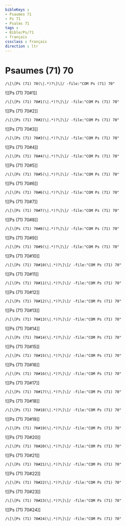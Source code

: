 ```yaml
---
bibleKeys : 
- Psaumes 71
- Ps 71
- Psalms 71
tags : 
- Bible/Ps/71
- français
cssclass : français
direction : ltr
---
```


# Psaumes (71) 70

```query
/\[\[Ps (71) 70(\|.*)?\]\]/ -file:"COM Ps (71) 70"
```



![[Ps (71) 70#1]]

```query
/\[\[Ps (71) 70#1(\|.*)?\]\]/ -file:"COM Ps (71) 70"
```

![[Ps (71) 70#2]]

```query
/\[\[Ps (71) 70#2(\|.*)?\]\]/ -file:"COM Ps (71) 70"
```

![[Ps (71) 70#3]]

```query
/\[\[Ps (71) 70#3(\|.*)?\]\]/ -file:"COM Ps (71) 70"
```

![[Ps (71) 70#4]]

```query
/\[\[Ps (71) 70#4(\|.*)?\]\]/ -file:"COM Ps (71) 70"
```

![[Ps (71) 70#5]]

```query
/\[\[Ps (71) 70#5(\|.*)?\]\]/ -file:"COM Ps (71) 70"
```

![[Ps (71) 70#6]]

```query
/\[\[Ps (71) 70#6(\|.*)?\]\]/ -file:"COM Ps (71) 70"
```

![[Ps (71) 70#7]]

```query
/\[\[Ps (71) 70#7(\|.*)?\]\]/ -file:"COM Ps (71) 70"
```

![[Ps (71) 70#8]]

```query
/\[\[Ps (71) 70#8(\|.*)?\]\]/ -file:"COM Ps (71) 70"
```

![[Ps (71) 70#9]]

```query
/\[\[Ps (71) 70#9(\|.*)?\]\]/ -file:"COM Ps (71) 70"
```

![[Ps (71) 70#10]]

```query
/\[\[Ps (71) 70#10(\|.*)?\]\]/ -file:"COM Ps (71) 70"
```

![[Ps (71) 70#11]]

```query
/\[\[Ps (71) 70#11(\|.*)?\]\]/ -file:"COM Ps (71) 70"
```

![[Ps (71) 70#12]]

```query
/\[\[Ps (71) 70#12(\|.*)?\]\]/ -file:"COM Ps (71) 70"
```

![[Ps (71) 70#13]]

```query
/\[\[Ps (71) 70#13(\|.*)?\]\]/ -file:"COM Ps (71) 70"
```

![[Ps (71) 70#14]]

```query
/\[\[Ps (71) 70#14(\|.*)?\]\]/ -file:"COM Ps (71) 70"
```

![[Ps (71) 70#15]]

```query
/\[\[Ps (71) 70#15(\|.*)?\]\]/ -file:"COM Ps (71) 70"
```

![[Ps (71) 70#16]]

```query
/\[\[Ps (71) 70#16(\|.*)?\]\]/ -file:"COM Ps (71) 70"
```

![[Ps (71) 70#17]]

```query
/\[\[Ps (71) 70#17(\|.*)?\]\]/ -file:"COM Ps (71) 70"
```

![[Ps (71) 70#18]]

```query
/\[\[Ps (71) 70#18(\|.*)?\]\]/ -file:"COM Ps (71) 70"
```

![[Ps (71) 70#19]]

```query
/\[\[Ps (71) 70#19(\|.*)?\]\]/ -file:"COM Ps (71) 70"
```

![[Ps (71) 70#20]]

```query
/\[\[Ps (71) 70#20(\|.*)?\]\]/ -file:"COM Ps (71) 70"
```

![[Ps (71) 70#21]]

```query
/\[\[Ps (71) 70#21(\|.*)?\]\]/ -file:"COM Ps (71) 70"
```

![[Ps (71) 70#22]]

```query
/\[\[Ps (71) 70#22(\|.*)?\]\]/ -file:"COM Ps (71) 70"
```

![[Ps (71) 70#23]]

```query
/\[\[Ps (71) 70#23(\|.*)?\]\]/ -file:"COM Ps (71) 70"
```

![[Ps (71) 70#24]]

```query
/\[\[Ps (71) 70#24(\|.*)?\]\]/ -file:"COM Ps (71) 70"
```

